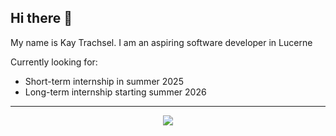 ## Hi there 👋

My name is Kay Trachsel. 
I am an aspiring software developer in Lucerne

Currently looking for:
- Short-term internship in summer 2025  
- Long-term internship starting summer 2026


---

<p align="center">
  <img src="https://github-readme-stats.vercel.app/api/top-langs/?username=KayTrachsel&layout=compact&theme=transparent&hide_border=true" />
</p>
